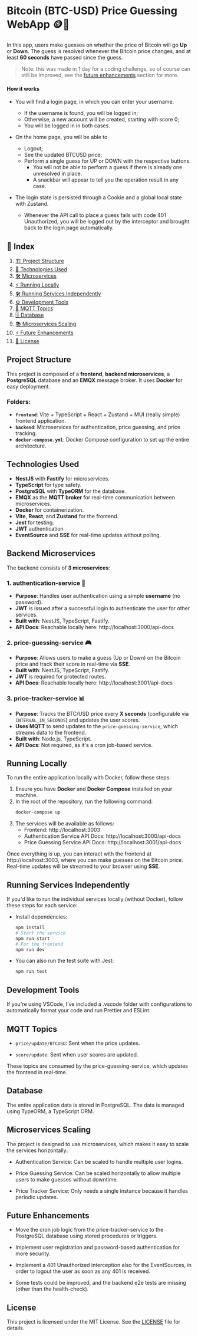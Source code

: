 # Bitcoin (BTC-USD) Price Guessing WebApp 🪙💸

In this app, users make guesses on whether the price of Bitcoin will go **Up** or **Down**. The guess is resolved whenever the Bitcoin price changes, and at least **60 seconds** have passed since the guess.

> Note: this was made in 1 day for a coding challenge, so of course can still be improved, see the [future enhancements](#future-enhancements) section for more.

#### How it works

- You will find a login page, in which you can enter your username.

  - If the username is found, you will be logged in;
  - Otherwise, a new account will be created, starting with score 0;
  - You will be logged in in both cases.

- On the home page, you will be able to

  - Logout;
  - See the updated BTCUSD price;
  - Perform a single guess for UP or DOWN with the respective buttons.
    - You will not be able to perform a guess if there is already one unresolved in place.
    - A snackbar will appear to tell you the operation result in any case.

- The login state is persisted through a Cookie and a global local state with Zustand.
  - Whenever the API call to place a guess fails with code 401 Unauthorized, you will be logged out by the interceptor and brought back to the login page automatically.

## 📑 Index

1. [🏗️ Project Structure](#project-structure)
2. [🧰 Technologies Used](#technologies-used)
3. [🛠️ Microservices](#backend-microservices)
4. [⚡ Running Locally](#running-locally)
5. [🛠️ Running Services Independently](#running-services-independently)
6. [⚙️ Development Tools](#development-tools)
7. [📢 MQTT Topics](#mqtt-topics)
8. [🗄️ Database](#database)
9. [📚 Microservices Scaling](#microservices-scaling)
10. [⚡ Future Enhancements](#future-enhancements)
11. [📄 License](#license)

## Project Structure

This project is composed of a **frontend**, **backend microservices**, a **PostgreSQL** database and an **EMQX** message broker. It uses **Docker** for easy deployment.

### Folders:

- **`frontend`**: Vite + TypeScript + React + Zustand + MUI (really simple) frontend application.
- **`backend`**: Microservices for authentication, price guessing, and price tracking.
- **`docker-compose.yml`**: Docker Compose configuration to set up the entire architecture.

## Technologies Used

- **NestJS** with **Fastify** for microservices.
- **TypeScript** for type safety.
- **PostgreSQL** with **TypeORM** for the database.
- **EMQX** as the **MQTT broker** for real-time communication between microservices.
- **Docker** for containerization.
- **Vite**, **React**, and **Zustand** for the frontend.
- **Jest** for testing.
- **JWT** authentication
- **EventSource** and **SSE** for real-time updates without polling.

## Backend Microservices

The backend consists of **3 microservices**:

### 1. **authentication-service 🔐**

- **Purpose**: Handles user authentication using a simple **username** (no password).
- **JWT** is issued after a successful login to authenticate the user for other services.
- **Built with**: NestJS, TypeScript, Fastify.
- **API Docs**: Reachable locally here: http://localhost:3000/api-docs

### 2. **price-guessing-service 🎮**

- **Purpose**: Allows users to make a guess (Up or Down) on the Bitcoin price and track their score in real-time via **SSE**.
- **Built with**: NestJS, TypeScript, Fastify.
- **JWT** is required for protected routes.
- **API Docs**: Reachable locally here: http://localhost:3001/api-docs

### 3. **price-tracker-service 📊**

- **Purpose**: Tracks the BTC/USD price every **X seconds** (configurable via `INTERVAL_IN_SECONDS`) and updates the user scores.
- **Uses MQTT** to send updates to the `price-guessing-service`, which streams data to the frontend.
- **Built with**: Node.js, TypeScript.
- **API Docs**: Not required, as it's a cron job-based service.

## Running Locally

To run the entire application locally with Docker, follow these steps:

1. Ensure you have **Docker** and **Docker Compose** installed on your machine.
2. In the root of the repository, run the following command:
   ```bash
   docker-compose up
   ```
3. The services will be available as follows:
   - Frontend: http://localhost:3003
   - Authentication Service API Docs: http://localhost:3000/api-docs
   - Price Guessing Service API Docs: http://localhost:3001/api-docs

Once everything is up, you can interact with the frontend at http://localhost:3003, where you can make guesses on the Bitcoin price. Real-time updates will be streamed to your browser using **SSE**.

## Running Services Independently

If you'd like to run the individual services locally (without Docker), follow these steps for each service:

- Install dependencies:
  ```bash
  npm install
  # Start the service
  npm run start
  # For the frontend
  npm run dev
  ```
- You can also run the test suite with Jest:
  ```bash
  npm run test
  ```

## Development Tools

If you're using VSCode, I've included a .vscode folder with configurations to automatically format your code and run Prettier and ESLint.

## MQTT Topics

- `price/update/BTCUSD`: Sent when the price updates.

- `score/update`: Sent when user scores are updated.

These topics are consumed by the price-guessing-service, which updates the frontend in real-time.

## Database

The entire application data is stored in PostgreSQL. The data is managed using TypeORM, a TypeScript ORM.

## Microservices Scaling

The project is designed to use microservices, which makes it easy to scale the services horizontally:

- Authentication Service: Can be scaled to handle multiple user logins.

- Price Guessing Service: Can be scaled horizontally to allow multiple users to make guesses without downtime.

- Price Tracker Service: Only needs a single instance because it handles periodic updates.

## Future Enhancements

- Move the cron job logic from the price-tracker-service to the PostgreSQL database using stored procedures or triggers.

- Implement user registration and password-based authentication for more security.

- Implement a 401 Unauthorized interception also for the EventSources, in order to logout the user as soon as any 401 is received.

- Some tests could be improved, and the backend e2e tests are missing (other than the health-check).

## License

This project is licensed under the MIT License. See the [LICENSE](/LICENSE) file for details.
